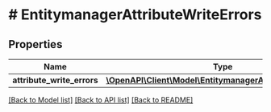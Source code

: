 # # EntitymanagerAttributeWriteErrors


## Properties 


Name | Type | Description | Notes
------------ | ------------- | ------------- | -------------
**attribute_write_errors**| [**\OpenAPI\Client\Model\EntitymanagerAttributeWriteError[]**](EntitymanagerAttributeWriteError.md) |   | [optional]


[[Back to Model list]](../../README.md#models) [[Back to API list]](../../README.md#endpoints) [[Back to README]](../../README.md)

